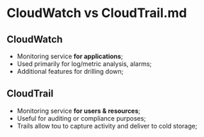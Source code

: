 # CloudWatch vs CloudTrail.md

## CloudWatch

- Monitoring service **for applications**;
- Used primarily for log/metric analysis, alarms;
- Additional features for drilling down;

## CloudTrail

- Monitoring service **for users & resources**;
- Useful for auditing or compliance purposes;
- Trails allow tou to capture activity and deliver to cold storage;
